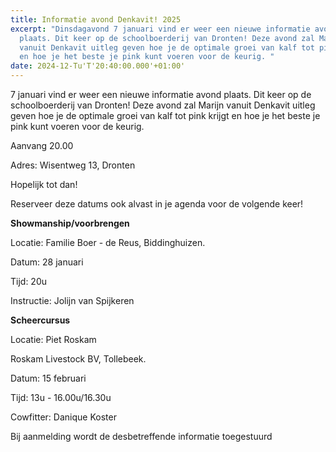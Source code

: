 ```yaml
---
title: Informatie avond Denkavit! 2025
excerpt: "Dinsdagavond 7 januari vind er weer een nieuwe informatie avond
  plaats. Dit keer op de schoolboerderij van Dronten! Deze avond zal Marijn
  vanuit Denkavit uitleg geven hoe je de optimale groei van kalf tot pink krijgt
  en hoe je het beste je pink kunt voeren voor de keurig. "
date: 2024-12-Tu'T'20:40:00.000'+01:00'
---
```

7 januari vind er weer een nieuwe informatie avond plaats. Dit keer op de schoolboerderij van Dronten! Deze avond zal Marijn vanuit Denkavit uitleg geven hoe je de optimale groei van kalf tot pink krijgt en hoe je het beste je pink kunt voeren voor de keurig.

Aanvang 20.00

Adres: Wisentweg 13, Dronten

Hopelijk tot dan!

Reserveer deze datums ook alvast in je agenda voor de volgende keer!

**Showmanship/voorbrengen**

Locatie: Familie Boer - de Reus, Biddinghuizen.

Datum: 28 januari

Tijd: 20u

Instructie: Jolijn van Spijkeren

**Scheercursus**

Locatie: Piet Roskam

Roskam Livestock BV, Tollebeek.

Datum: 15 februari

Tijd: 13u - 16.00u/16.30u

Cowfitter: Danique Koster

Bij aanmelding wordt de desbetreffende informatie toegestuurd